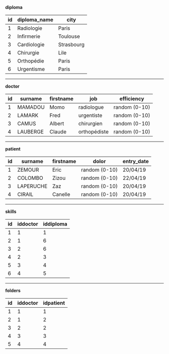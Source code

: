 **diploma**

| id  | diploma_name | city       |
| --- | ------------ | ---------- |
| 1   | Radiologie   | Paris      |
| 2   | Infirmerie   | Toulouse   |
| 3   | Cardiologie  | Strasbourg |
| 4   | Chirurgie   | Lile      |
| 5   | Orthopédie    | Paris      |
| 6   | Urgentisme    | Paris      |

---
**doctor**

| id  | surname  | firstname | job          | efficiency |
| --- | -------- | --------- | ------------ | ---------- |
| 1   | MAMADOU  | Momo      | radiologue   | random (0-10)     |
| 2   | LAMARK   | Fred      | urgentiste   | random (0-10)         |
| 3   | CAMUS    | Albert    | chirurgien   | random (0-10)         |
| 4   | LAUBERGE | Claude    | orthopédiste | random (0-10)         |

---
**patient**

| id  | surname   | firstname | dolor | entry_date |
| --- | --------- | --------- | ----- | ---------- |
| 1   | ZEMOUR    | Eric      | random (0-10)    | 20/04/19   |
| 2   | COLOMBO   | Zizou     | random (0-10)     | 22/04/19   |
| 3   | LAPERUCHE | Zaz       | random (0-10)    | 20/04/19   |
| 4   | CIRAIL    | Canelle   | random (0-10)    | 20/04/19   |

---
**skills**

| id  | iddoctor | iddiploma |
| --- | -------- | --------- |
| 1   | 1        | 1         |
| 2   | 1        | 6         |
| 3   | 2        | 6         |
| 4   | 2        | 3         |
| 5   | 3        | 4         |
| 6   | 4        | 5         |

---
**folders**

| id  | iddoctor | idpatient |
| --- | -------- | --------- |
| 1   | 1        | 1         |
| 2   | 1        | 2         |
| 3   | 2        | 2         |
| 4   | 3        | 3         |
| 5   | 4        | 4         |
